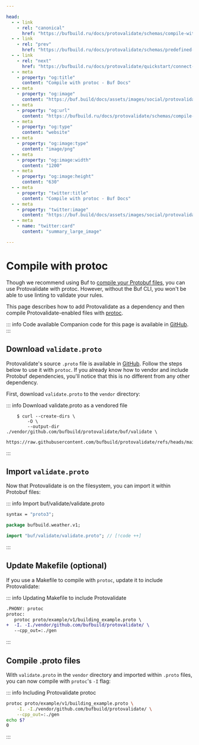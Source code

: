 ```yaml
---

head:
  - - link
    - rel: "canonical"
      href: "https://bufbuild.ru/docs/protovalidate/schemas/compile-with-protoc/"
  - - link
    - rel: "prev"
      href: "https://bufbuild.ru/docs/protovalidate/schemas/predefined-rules/"
  - - link
    - rel: "next"
      href: "https://bufbuild.ru/docs/protovalidate/quickstart/connect-go/"
  - - meta
    - property: "og:title"
      content: "Compile with protoc - Buf Docs"
  - - meta
    - property: "og:image"
      content: "https://buf.build/docs/assets/images/social/protovalidate/schemas/compile-with-protoc.png"
  - - meta
    - property: "og:url"
      content: "https://bufbuild.ru/docs/protovalidate/schemas/compile-with-protoc/"
  - - meta
    - property: "og:type"
      content: "website"
  - - meta
    - property: "og:image:type"
      content: "image/png"
  - - meta
    - property: "og:image:width"
      content: "1200"
  - - meta
    - property: "og:image:height"
      content: "630"
  - - meta
    - property: "twitter:title"
      content: "Compile with protoc - Buf Docs"
  - - meta
    - property: "twitter:image"
      content: "https://buf.build/docs/assets/images/social/protovalidate/schemas/compile-with-protoc.png"
  - - meta
    - name: "twitter:card"
      content: "summary_large_image"

---
```


# Compile with protoc

Though we recommend using Buf to [compile your Protobuf files](../../quickstart/), you can use Protovalidate with protoc. However, without the Buf CLI, you won't be able to use linting to validate your rules.

This page describes how to add Protovalidate as a dependency and then compile Protovalidate-enabled files with [protoc](https://grpc.io/docs/protoc-installation/).

::: info Code available
Companion code for this page is available in [GitHub](https://github.com/bufbuild/buf-examples/tree/main/protovalidate/compiling-protoc).
:::

## Download `validate.proto`

Protovalidate's source `.proto` file is available in [GitHub](https://github.com/bufbuild/protovalidate). Follow the steps below to use it with `protoc`. If you already know how to vendor and include Protobuf dependencies, you'll notice that this is no different from any other dependency.

First, download `validate.proto` to the `vendor` directory:

::: info Download validate.proto as a vendored file

```shell
    $ curl --create-dirs \
        -O \
        --output-dir ./vendor/github.com/bufbuild/protovalidate/buf/validate \
        https://raw.githubusercontent.com/bufbuild/protovalidate/refs/heads/main/proto/protovalidate/buf/validate/validate.proto
```

:::

## Import `validate.proto`

Now that Protovalidate is on the filesystem, you can import it within Protobuf files:

::: info Import buf/validate/validate.proto

```protobuf
syntax = "proto3";

package bufbuild.weather.v1;

import "buf/validate/validate.proto"; // [!code ++]
```

:::

## Update Makefile (optional)

If you use a Makefile to compile with `protoc`, update it to include Protovalidate:

::: info Updating Makefile to include Protovalidate

```diff
.PHONY: protoc
protoc:
   protoc proto/example/v1/building_example.proto \
+  -I. -I./vendor/github.com/bufbuild/protovalidate/ \
   --cpp_out=:./gen
```

:::

## Compile .proto files

With `validate.proto` in the `vendor` directory and imported within `.proto` files, you can now compile with `protoc`'s `-I` flag:

::: info Including Protovalidate protoc

```sh
protoc proto/example/v1/building_example.proto \
    -I. -I./vendor/github.com/bufbuild/protovalidate/ \
    --cpp_out=:./gen
echo $?
0
```

:::
